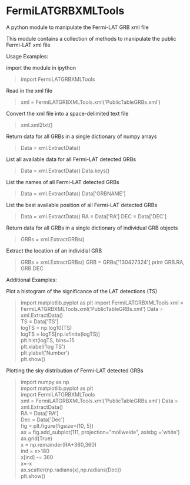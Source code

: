 # FermiLATGRBXMLTools
A python module to manipulate the Fermi-LAT GRB xml file


This module contains a collection of methods to manipulate the public Fermi-LAT xml file

Usage Examples: 

import the module in ipython
>import FermiLATGRBXMLTools

Read in the xml file
>xml = FermiLATGRBXMLTools.xml('PublicTableGRBs.xml')

Convert the xml file into a space-delimited text file
>xml.xml2txt()

Return data for all GRBs in a single dictionary of numpy arrays
>Data = xml.ExtractData()

List all available data for all Fermi-LAT detected GRBs
>Data = xml.ExtractData()
>Data.keys()

List the names of all Fermi-LAT detected GRBs
>Data = xml.ExtractData()
>Data['GRBNAME']

List the best available position of all Fermi-LAT detected GRBs
>Data = xml.ExtractData()
>RA = Data['RA']
>DEC = Data['DEC']

Return data for all GRBs in a single dictionary of individual GRB objects
>GRBs = xml.ExtractGRBs()

Extract the location of an individial GRB
>GRBs = xml.ExtractGRBs()
>GRB = GRBs['130427324']
>print GRB.RA, GRB.DEC


Additional Examples:

Plot a histogram of the significance of the LAT detections (TS)
>import matplotlib.pyplot as plt
>import FermiLATGRBXMLTools
>xml = FermiLATGRBXMLTools.xml('PublicTableGRBs.xml')
>Data = xml.ExtractData()								
>TS = Data['TS'] 									
>logTS = np.log10(TS) 									
>logTS = logTS[np.isfinite(logTS)] 						
>plt.hist(logTS, bins=15								
>plt.xlabel('log TS') 									
>plt.ylabel('Number') 									
>plt.show()

Plotting the sky distribution of Fermi-LAT detected GRBs
>import numpy as np 									
>import matplotlib.pyplot as plt 						
>import FermiLATGRBXMLTools 							
>xml = FermiLATGRBXMLTools.xml('PublicTableGRBs.xml')
>Data = xml.ExtractData()								
>RA = Data['RA']										
>Dec = Data['Dec']	 								
>fig = plt.figure(figsize=(10, 5)) 							
>ax = fig.add_subplot(111, projection="mollweide", axisbg ='white')	 		
>ax.grid(True) 										
>x = np.remainder(RA+360,360) 							
>ind = x>180 									
>x[ind] -= 360 									
>x=-x 											
>ax.scatter(np.radians(x),np.radians(Dec)) 						
>plt.show()